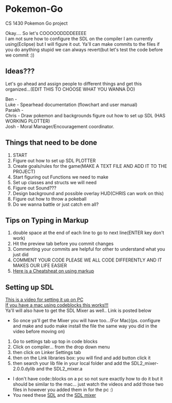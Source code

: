 # Pokemon-Go
CS 1430 Pokemon Go project
  
Okay.... So let's COOOOODDDDEEEEE  
I am not sure how to configure the SDL on the compiler I am currently using(Eclipse) but I will figure it out. Ya'll can make commits to the files if you do anything stupid we can always revert(but let's test the code before we commit :))  

## Ideas???  
Let's go ahead and assign people to different things and get this organized...(EDIT THIS TO CHOOSE WHAT YOU WANNA DO)  

Ben -   
Luke -  Spearhead documentation (flowchart and user manual)  
Parakh -  
Chris - Draw pokemon and backgrounds figure out how to set up SDL  (HAS WORKING PLOTTER)  
Josh -  Moral Manager/Encouragement coordinator.

## Things that need to be done
1)  START  
2) Figure out how to set up SDL PLOTTER    
3) Create goals/rules for the game(MAKE A TEXT FILE AND ADD IT TO THE PROJECT)  
4) Start figuring out Functions we need to make  
5) Set up classes and structs we will need  
6) Figure out Sound???  
7) Design background and possible overlay HUD(CHRIS can work on this)  
8) Figure out how to throw a pokeball  
9) Do we wanna battle or just catch em all?  

## Tips on Typing in Markup  
1) double space at the end of each line to go to next line(ENTER key don't work)  
2) Hit the preview tab before you commit changes  
3) Commenting your commits are helpful for other to understand what you just did  
4) COMMENT YOUR CODE PLEASE WE ALL CODE DIFFERENTLY AND IT MAKES OUR LIFE EASIER  
5) [Here is a Cheatsheat on using markup](https://github.com/adam-p/markdown-here/wiki/Markdown-Cheatsheet)  


## Setting up SDL  
[This is a video for setting it up on PC](https://www.youtube.com/watch?v=EtUw_7CvRRo)  
[If you have a mac using codeblocks this works!!!](https://www.youtube.com/watch?v=Bi9BPEwEMDU)  
Ya'll will also have to get the SDL Mixer as well.. Link is posted below   
- So once ya'll get the Mixer you will have too...(For Mac)(ps. configure and make and sudo make install the file the same way you did in the video before moving on)  
1) Go to settings tab up top in code blocks  
2) Click on compiler... from the drop down menu  
3) then click on Linker Settings tab  
4) then on the Link libraries box: you will find and add button click it  
5) then search your lib file in your local folder and add the SDL2_mixer-2.0.0.dylib and the SDL2_mixer.a  
- I don't have code::blocks on a pc so not sure exactly how to do it but it should be similar to the mac... just watch the videos and add those two files in however you added them in for the pc :)  
- You need these [SDL](https://www.libsdl.org/download-2.0.php) and the [SDL mixer](https://www.libsdl.org/projects/SDL_mixer/)  
